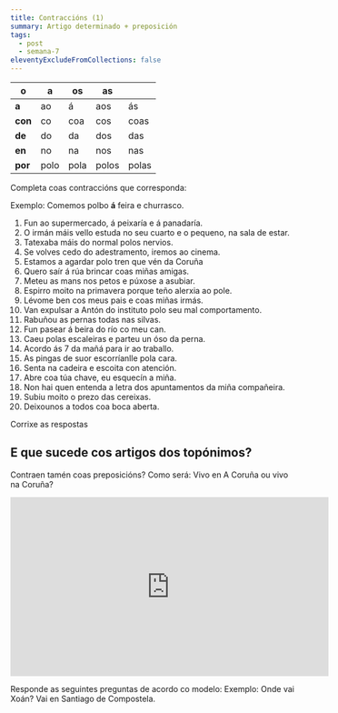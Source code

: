 ```yaml
---
title: Contraccións (1)
summary: Artigo determinado + preposición
tags:
  - post
  - semana-7
eleventyExcludeFromCollections: false
---
```

| o       | a    | os   | as    |       |
| ------- | ---- | ---- | ----- | ----- |
| **a**   | ao   | á    | aos   | ás    |
| **con** | co   | coa  | cos   | coas  |
| **de**  | do   | da   | dos   | das   |
| **en**  | no   | na   | nos   | nas   |
| **por** | polo | pola | polos | polas |

Completa coas contraccións que corresponda:

Exemplo: Comemos polbo **á** feira e churrasco.

1. Fun <e-answer>ao</e-answer> supermercado, <e-answer>á</e-answer> peixaría e <e-answer>á</e-answer> panadaría.
2. O irmán máis vello estuda <e-answer>no</e-answer> seu cuarto e o pequeno, <e-answer>na</e-answer> sala de estar.
3. Tatexaba máis do normal <e-answer>polos</e-answer> nervios.
4. Se volves cedo <e-answer>do</e-answer> adestramento, iremos <e-answer>ao</e-answer> cinema.
5. Estamos a agardar <e-answer>polo</e-answer> tren que vén <e-answer>da</e-answer> Coruña
6. Quero saír <e-answer>á</e-answer> rúa brincar <e-answer>coas</e-answer> miñas amigas.
7. Meteu as mans <e-answer>nos</e-answer> petos e púxose a asubiar.
8. Espirro moito <e-answer>na</e-answer> primavera porque teño alerxia <e-answer>ao</e-answer> pole.
9. Lévome ben <e-answer>cos</e-answer> meus pais e <e-answer>coas</e-answer> miñas irmás.
10. Van expulsar a Antón <e-answer>do</e-answer> instituto <e-answer>polo</e-answer> seu mal comportamento.
11. Rabuñou as pernas todas <e-answer>nas</e-answer> silvas.
12. Fun pasear <e-answer>á</e-answer> beira do río <e-answer>co</e-answer> meu can.
13. Caeu <e-answer>polas</e-answer> escaleiras e parteu un óso <e-answer>da</e-answer> perna.
14. Acordo <e-answer>ás</e-answer> 7 da mañá para ir <e-answer>ao</e-answer> traballo.
15. As pingas de suor escorríanlle <e-answer>pola</e-answer> cara.
16. Senta <e-answer>na</e-answer> cadeira e escoita con atención.
17. Abre <e-answer>coa</e-answer> túa chave, eu esquecín a miña.
18. Non hai quen entenda a letra <e-answer>dos</e-answer> apuntamentos <e-answer>da</e-answer> miña compañeira.
19. Subiu moito o prezo <e-answer>das</e-answer> cereixas.
20. Deixounos a todos <e-answer>coa</e-answer> boca aberta. 

<e-validate>Corrixe as respostas</e-validate>

## E que sucede cos artigos dos topónimos?

Contraen tamén coas preposicións? Como será: Vivo en A Coruña ou vivo na Coruña?

<iframe width="560" height="315" src="https://www.youtube.com/embed/HwbVcLvY2eA" frameborder="0" allow="accelerometer; autoplay; encrypted-media; gyroscope; picture-in-picture" allowfullscreen></iframe>

Responde as seguintes preguntas de acordo co modelo: Exemplo: Onde vai Xoán? Vai en Santiago de Compostela.
